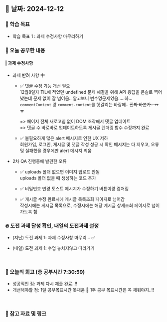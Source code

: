 ## 📅 날짜: 2024-12-12


### 💬 학습 목표
- 학습 목표 1 : 과제 수정사항 마무리하기

### 📒 오늘 공부한 내용
#### | 과제 수정사항

- 과제 반려 사항 中

    - ✅ 댓글 수정 기능 개선 필요 <br/>
        12월8일자 TIL에 적었던 undefined 문제 해결을 위해 API 응답을 콘솔로 찍어봤는데 문제 없이 잘 넘어옴.. 알고보니 변수명문제였음.....하...
        `commentContent` 랑 `comment.content`를 헷갈리는 바람에.. ~~진짜 바본가.. ㅠㅠ~~

        => 페이지 전체 새로고침 없이 DOM 조작해서 댓글 업데이트 <br/>
        => 댓글 수 바로바로 업데이트하도록 게시글 렌더링 함수 수정까지 완료


    - ✅ 불필요하게 많은 alert 메시지로 인한 UX 저하 <br/>
        회원가입, 로그인, 게시글 및 댓글 작성 성공 시 확인 메시지는 다 지우고, 오류 및 실패했을 경우에만 alert 메시지 띄움

- 2차 QA 진행중에 발견한 오류

    - ✅ uploads 폴더 없으면 이미지 업로드 안됨 <br/>
        uploads 폴더 없을 때 생성하는 코드 추가

    - ✅ 비밀번호 변경 토스트 메시지가 수정하기 버튼이랑 겹쳐짐 <br/>

    - ✅ 게시글 수정 완료시에 게시글 목록조회 페이지로 넘어감 <br/>
        작성시에는 게시글 목록으로, 수정시에는 해당 게시글 상세조회 페이지로 넘어가도록 함


### 🔥 도전 과제 달성 확인, 내일의 도전과제 설정
- (지난) 도전 과제 1: 과제 수정사항 마무리... ✅

- (내일) 도전 과제 1: 수업 놓치지않고 따라가기

<br/>

### 💭 오늘의 회고 (총 공부시간 7:30:59)
- 성공적인 점: 과제 다시 제출 완료..!!
- 개선해야할 점: 1일 공부목표시간 못채움 🥲 1주 공부 목표시간은 꼭 채워야지..!!


<br/>

### 📁 참고 자료 및 링크


